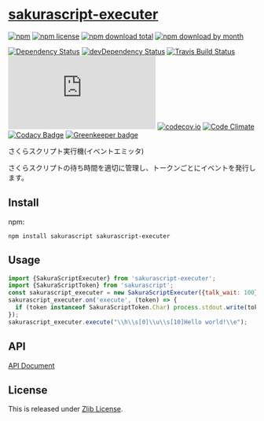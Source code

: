 # [sakurascript-executer](https://github.com/Ikagaka/sakurascript-executer.js)

[![npm](https://img.shields.io/npm/v/sakurascript-executer.svg)](https://www.npmjs.com/package/sakurascript-executer)
[![npm license](https://img.shields.io/npm/l/sakurascript-executer.svg)](https://www.npmjs.com/package/sakurascript-executer)
[![npm download total](https://img.shields.io/npm/dt/sakurascript-executer.svg)](https://www.npmjs.com/package/sakurascript-executer)
[![npm download by month](https://img.shields.io/npm/dm/sakurascript-executer.svg)](https://www.npmjs.com/package/sakurascript-executer)

[![Dependency Status](https://david-dm.org/Ikagaka/sakurascript-executer.js/status.svg)](https://david-dm.org/Ikagaka/sakurascript-executer.js)
[![devDependency Status](https://david-dm.org/Ikagaka/sakurascript-executer.js/dev-status.svg)](https://david-dm.org/Ikagaka/sakurascript-executer.js?type=dev)
[![Travis Build Status](https://travis-ci.org/Ikagaka/sakurascript-executer.js.svg?branch=master)](https://travis-ci.org/Ikagaka/sakurascript-executer.js)
[![AppVeyor Build Status](https://ci.appveyor.com/api/projects/status/github/Ikagaka/sakurascript-executer.js?svg=true&branch=master)](https://ci.appveyor.com/project/Narazaka/sakurascript-executer-js)
[![codecov.io](https://codecov.io/github/Ikagaka/sakurascript-executer.js/coverage.svg?branch=master)](https://codecov.io/github/Ikagaka/sakurascript-executer.js?branch=master)
[![Code Climate](https://codeclimate.com/github/Ikagaka/sakurascript-executer.js/badges/gpa.svg)](https://codeclimate.com/github/Ikagaka/sakurascript-executer.js)
[![Codacy Badge](https://api.codacy.com/project/badge/Grade/b9230230c79d419595d927e8cb55ae9b)](https://www.codacy.com/app/narazaka/sakurascript-executer-js?utm_source=github.com&amp;utm_medium=referral&amp;utm_content=Ikagaka/sakurascript-executer.js&amp;utm_campaign=Badge_Grade)
[![Greenkeeper badge](https://badges.greenkeeper.io/Ikagaka/sakurascript-executer.js.svg)](https://greenkeeper.io/)

さくらスクリプト実行機(イベントエミッタ)

さくらスクリプトの待ち時間を適切に管理し、トークンごとにイベントを発行します。

## Install

npm:
```
npm install sakurascript sakurascript-executer
```

## Usage

```javascript
import {SakuraScriptExecuter} from 'sakurascript-executer';
import {SakuraScriptToken} from 'sakurascript';
const sakurascript_executer = new SakuraScriptExecuter({talk_wait: 100});
sakurascript_executer.on('execute', (token) => {
  if (token instanceof SakuraScriptToken.Char) process.stdout.write(token.char);
});
sakurascript_executer.execute("\\h\\s[0]\\u\\s[10]Hello world!\\e");
```

## API

[API Document](https://ikagaka.github.io/sakurascript-executer.js/)

## License

This is released under [Zlib License](https://narazaka.net/license/Zlib?2018).
